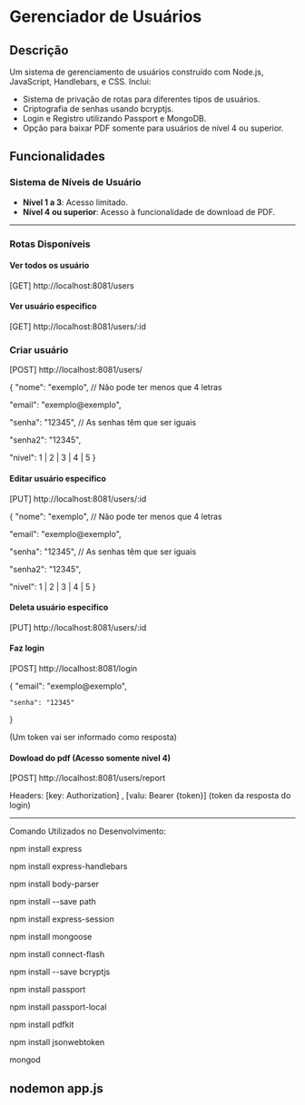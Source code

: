 # Gerenciador de Usuários

## Descrição
Um sistema de gerenciamento de usuários construído com Node.js, JavaScript, Handlebars, e CSS. Inclui:

- Sistema de privação de rotas para diferentes tipos de usuários.
- Criptografia de senhas usando bcryptjs.
- Login e Registro utilizando Passport e MongoDB.
- Opção para baixar PDF somente para usuários de nível 4 ou superior.

## Funcionalidades

### Sistema de Níveis de Usuário

- **Nível 1 a 3**: Acesso limitado.
- **Nível 4 ou superior**: Acesso à funcionalidade de download de PDF.

------------------------------------------

### Rotas Disponíveis

#### Ver todos os usuário
[GET] http://localhost:8081/users

#### Ver usuário especifico
[GET] http://localhost:8081/users/:id

### Criar usuário

[POST] http://localhost:8081/users/

{
  "nome": "exemplo", // Não pode ter menos que 4 letras
  
  "email": "exemplo@exemplo",
  
  "senha": "12345", // As senhas têm que ser iguais
  
  "senha2": "12345",
  
  "nivel": 1 | 2 | 3 | 4 | 5
}


#### Editar usuário especifico

[PUT] http://localhost:8081/users/:id

{
  "nome": "exemplo", // Não pode ter menos que 4 letras
  
  "email": "exemplo@exemplo",
  
  "senha": "12345", // As senhas têm que ser iguais
  
  "senha2": "12345",
  
  "nivel": 1 | 2 | 3 | 4 | 5
}

#### Deleta usuário especifico

[PUT] http://localhost:8081/users/:id


#### Faz login

[POST] http://localhost:8081/login

{
    "email": "exemplo@exemplo",

    "senha": "12345"
}

(Um token vai ser informado como resposta)

#### Dowload do pdf (Acesso somente nivel 4)

[POST] http://localhost:8081/users/report

Headers: 
[key: Authorization] , [valu: Bearer {token}] (token da resposta do login)

------------------------------------------

Comando Utilizados no Desenvolvimento:

npm install express

npm install express-handlebars

npm install body-parser

npm install --save path

npm install express-session

npm install mongoose

npm install connect-flash

npm install --save bcryptjs

npm install passport

npm install passport-local

npm install pdfkit

npm install jsonwebtoken

mongod

nodemon app.js
-------------------------------------------

